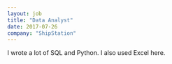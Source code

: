 ```yaml
---
layout: job
title: "Data Analyst"
date: 2017-07-26
company: "ShipStation"
---
```


I wrote a lot of SQL and Python. I also used Excel here.